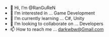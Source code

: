 - 👋 Hi, I’m @RanGuReN
- 👀 I’m interested in ... Game Development
- 🌱 I’m currently learning ... C#, Unity
- 💞️ I’m looking to collaborate on ... Developers
- 📫 How to reach me ... darkwbw@Gmail.com

<!---
RanGuReN/RanGuReN is a ✨ special ✨ repository because its `README.md` (this file) appears on your GitHub profile.
You can click the Preview link to take a look at your changes.
--->
